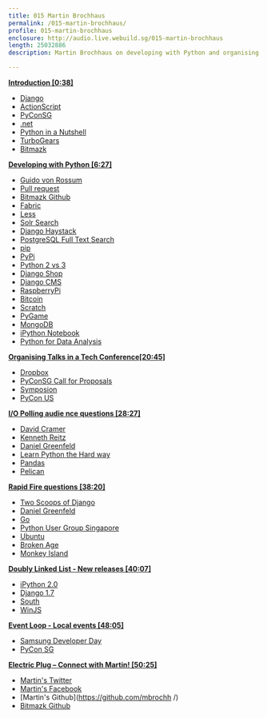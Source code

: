 ```yaml
---
title: 015 Martin Brochhaus
permalink: /015-martin-brochhaus/
profile: 015-martin-brochhaus
enclosure: http://audio.live.webuild.sg/015-martin-brochhaus
length: 25032886
description: Martin Brochhaus on developing with Python and organising talks in a tech conference.

---
```


**[Introduction [0:38]](#t=0:38)**

- [Django](https://www.djangoproject.com/)
- [ActionScript](http://en.wikipedia.org/wiki/ActionScript)
- [PyConSG](https://pycon.sg)
- [.net](http://www.microsoft.com/net )
- [Python in a Nutshell](http://shop.oreilly.com/product/9780596100469.do)
- [TurboGears](http://turbogears.org/)
- [Bitmazk](http://www.bitmazk.com/ )

**[Developing with Python [6:27]](#t=6:27)**

- [Guido von Rossum](http://en.wikipedia.org/wiki/Guido_van_Rossum)
- [Pull request](https://help.github.com/articles/using-pull-requests)
- [Bitmazk Github](https://github.com/bitmazk)
- [Fabric](http://docs.fabfile.org/en/1.8/)
- [Less](http://lesscss.org/)
- [Solr Search](https://lucene.apache.org/solr/)
- [Django Haystack](http://haystacksearch.org/)
- [PostgreSQL Full Text Search](http://www.postgresql.org/docs/8.3/static/textsearch.html)
- [pip](https://pypi.python.org/pypi/pip)
- [PyPi](https://pypi.python.org/pypi)
- [Python 2 vs 3](https://wiki.python.org/moin/Python2orPython3/)
- [Django Shop](https://www.django-cms.org/en/e-commerce/)
- [Django CMS](https://www.django-cms.org/en/)
- [RaspberryPi](http://www.raspberrypi.org)
- [Bitcoin](http://en.wikipedia.org/wiki/Bitcoin)
- [Scratch](http://scratch.mit.edu/)
- [PyGame](http://www.pygame.org/news.html)
- [MongoDB](https://www.mongodb.org/)
- [iPython Notebook](http://ipython.org/notebook.html)
- [Python for Data Analysis](http://shop.oreilly.com/product/0636920023784.do)


**[Organising Talks in a Tech Conference[20:45]](#t=20:45)**

- [Dropbox](http://dropbox.com/)
- [PyConSG Call for Proposals](https://pycon.sg/proposals/)
- [Symposion](https://github.com/pinax/symposion)
- [PyCon US](http://www.pycon.org/)


**[I/O Polling audie nce questions [28:27]](#t=28:27)**

- [David Cramer](http://justcramer.com)
- [Kenneth Reitz](kennethreitz.org/)
- [Daniel Greenfeld](pydanny.com)
- [Learn Python the Hard way](http://learnpythonthehardway.org/)
- [Pandas](http://pandas.pydata.org/)
- [Pelican](https://github.com/getpelican/pelican)


**[Rapid Fire questions [38:20]](#t=38:20)**

- [Two Scoops of Django](http://twoscoopspress.org/products/two-scoops-of-django-1-5)
- [Daniel Greenfeld](pydanny.com)
- [Go](http://golang.org/)
- [Python User Group Singapore](https://groups.google.com/forum/#!forum/pythonsg)
- [Ubuntu](http://www.ubuntu.com/)
- [Broken Age](http://www.brokenagegame.com/)
- [Monkey Island](http://en.wikipedia.org/wiki/The_Secret_of_Monkey_Island)


**[Doubly Linked List -  New releases [40:07]](#t=40:07)**

- [iPython 2.0](http://ipython.org/ipython-doc/2/whatsnew/version2.0.html)
- [Django 1.7](https://docs.djangoproject.com/en/dev/releases/1.7/)
- [South](http://south.readthedocs.org/en/latest/commands.html)
- [WinJS](https://github.com/winjs/winjs)


**[Event Loop - Local events [48:05]](#t=48:05)**

- [Samsung Developer Day](http://samsungdevs.asia/space/event-Event-upcomingList.rol#)
- [PyCon SG](https://pycon.sg/)


**[Electric Plug  – Connect with Martin! [50:25]](#t=50:25)**

- [Martin's Twitter](https://twitter.com/mbrochh)
- [Martin's Facebook](https://facebook.com/mbrochh)
- [Martin's Github](https://github.com/mbrochh /)
- [Bitmazk Github](https://github.com/bitmazk)
